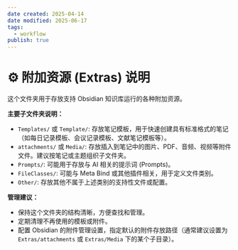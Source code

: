 ```yaml
---
date created: 2025-04-14
date modified: 2025-06-17
tags:
  - workflow
publish: true
---
```


# ⚙️ 附加资源 (Extras) 说明

这个文件夹用于存放支持 Obsidian 知识库运行的各种附加资源。

**主要子文件夹说明：**

- `Templates/` 或 `Template/`: 存放笔记模板，用于快速创建具有标准格式的笔记（如每日记录模板、会议记录模板、文献笔记模板等）。
- `attachments/` 或 `Media/`: 存放插入到笔记中的图片、PDF、音频、视频等附件文件。建议按笔记或主题组织子文件夹。
- `Prompts/`: 可能用于存放与 AI 相关的提示词 (Prompts)。
- `FileClasses/`: 可能与 Meta Bind 或其他插件相关，用于定义文件类别。
- `Other/`: 存放其他不属于上述类别的支持性文件或配置。

**管理建议：**

- 保持这个文件夹的结构清晰，方便查找和管理。
- 定期清理不再使用的模板或附件。
- 配置 Obsidian 的附件管理设置，指定默认的附件存放路径（通常建议设置为 `Extras/attachments` 或 `Extras/Media` 下的某个子目录）。
